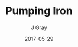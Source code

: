 ---
title: 'Pumping Iron'
alt: 'Mysteries of the Arcana'
date: '2017-05-29'
author: 'J Gray'
artist: 'Keira'
chapter: 'None'
filler: true
---